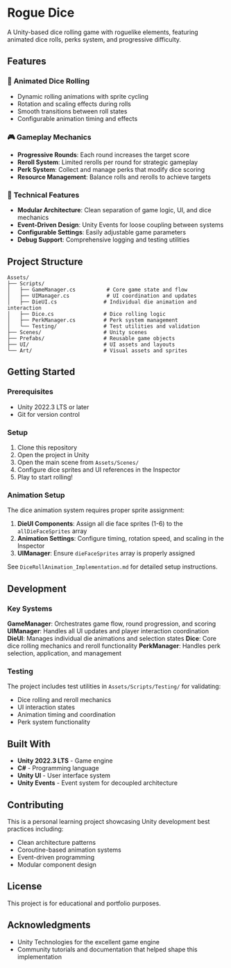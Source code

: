 # Rogue Dice

A Unity-based dice rolling game with roguelike elements, featuring animated dice rolls, perks system, and progressive difficulty.

## Features

### 🎲 **Animated Dice Rolling**
- Dynamic rolling animations with sprite cycling
- Rotation and scaling effects during rolls
- Smooth transitions between roll states
- Configurable animation timing and effects

### 🎮 **Gameplay Mechanics**
- **Progressive Rounds**: Each round increases the target score
- **Reroll System**: Limited rerolls per round for strategic gameplay
- **Perk System**: Collect and manage perks that modify dice scoring
- **Resource Management**: Balance rolls and rerolls to achieve targets

### 🔧 **Technical Features**
- **Modular Architecture**: Clean separation of game logic, UI, and dice mechanics
- **Event-Driven Design**: Unity Events for loose coupling between systems
- **Configurable Settings**: Easily adjustable game parameters
- **Debug Support**: Comprehensive logging and testing utilities

## Project Structure

```
Assets/
├── Scripts/
│   ├── GameManager.cs          # Core game state and flow
│   ├── UIManager.cs            # UI coordination and updates  
│   ├── DieUI.cs               # Individual die animation and interaction
│   ├── Dice.cs                # Dice rolling logic
│   ├── PerkManager.cs         # Perk system management
│   └── Testing/               # Test utilities and validation
├── Scenes/                    # Unity scenes
├── Prefabs/                   # Reusable game objects
├── UI/                        # UI assets and layouts
└── Art/                       # Visual assets and sprites
```

## Getting Started

### Prerequisites
- Unity 2022.3 LTS or later
- Git for version control

### Setup
1. Clone this repository
2. Open the project in Unity
3. Open the main scene from `Assets/Scenes/`
4. Configure dice sprites and UI references in the Inspector
5. Play to start rolling!

### Animation Setup
The dice animation system requires proper sprite assignment:

1. **DieUI Components**: Assign all die face sprites (1-6) to the `allDieFaceSprites` array
2. **Animation Settings**: Configure timing, rotation speed, and scaling in the Inspector
3. **UIManager**: Ensure `dieFaceSprites` array is properly assigned

See `DiceRollAnimation_Implementation.md` for detailed setup instructions.

## Development

### Key Systems

**GameManager**: Orchestrates game flow, round progression, and scoring
**UIManager**: Handles all UI updates and player interaction coordination  
**DieUI**: Manages individual die animations and selection states
**Dice**: Core dice rolling mechanics and reroll functionality
**PerkManager**: Handles perk selection, application, and management

### Testing
The project includes test utilities in `Assets/Scripts/Testing/` for validating:
- Dice rolling and reroll mechanics
- UI interaction states
- Animation timing and coordination
- Perk system functionality

## Built With

- **Unity 2022.3 LTS** - Game engine
- **C#** - Programming language
- **Unity UI** - User interface system
- **Unity Events** - Event system for decoupled architecture

## Contributing

This is a personal learning project showcasing Unity development best practices including:
- Clean architecture patterns
- Coroutine-based animation systems
- Event-driven programming
- Modular component design

## License

This project is for educational and portfolio purposes.

## Acknowledgments

- Unity Technologies for the excellent game engine
- Community tutorials and documentation that helped shape this implementation
